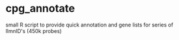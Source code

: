# cpg_annotate
small R script to provide quick annotation and gene lists for series of IlmnID's (450k probes)
